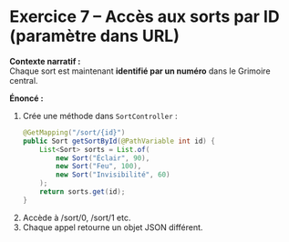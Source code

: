 # Exercice 7 – Accès aux sorts par ID (paramètre dans URL)

**Contexte narratif :**  
Chaque sort est maintenant **identifié par un numéro** dans le Grimoire central.

**Énoncé :**  
1. Crée une méthode dans `SortController` :
   ```java
   @GetMapping("/sort/{id}")
   public Sort getSortById(@PathVariable int id) {
       List<Sort> sorts = List.of(
           new Sort("Éclair", 90),
           new Sort("Feu", 100),
           new Sort("Invisibilité", 60)
       );
       return sorts.get(id);
   }
   
2. Accède à /sort/0, /sort/1 etc.
3. Chaque appel retourne un objet JSON différent.
